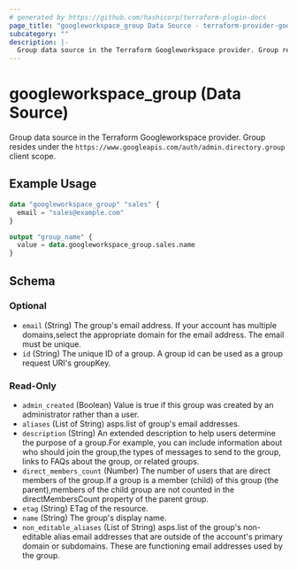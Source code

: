 ```yaml
---
# generated by https://github.com/hashicorp/terraform-plugin-docs
page_title: "googleworkspace_group Data Source - terraform-provider-googleworkspace"
subcategory: ""
description: |-
  Group data source in the Terraform Googleworkspace provider. Group resides under the https://www.googleapis.com/auth/admin.directory.group client scope.
---
```


# googleworkspace_group (Data Source)

Group data source in the Terraform Googleworkspace provider. Group resides under the `https://www.googleapis.com/auth/admin.directory.group` client scope.

## Example Usage

```terraform
data "googleworkspace_group" "sales" {
  email = "sales@example.com"
}

output "group_name" {
  value = data.googleworkspace_group.sales.name
}
```

<!-- schema generated by tfplugindocs -->
## Schema

### Optional

- `email` (String) The group's email address. If your account has multiple domains,select the appropriate domain for the email address. The email must be unique.
- `id` (String) The unique ID of a group. A group id can be used as a group request URI's groupKey.

### Read-Only

- `admin_created` (Boolean) Value is true if this group was created by an administrator rather than a user.
- `aliases` (List of String) asps.list of group's email addresses.
- `description` (String) An extended description to help users determine the purpose of a group.For example, you can include information about who should join the group,the types of messages to send to the group, links to FAQs about the group, or related groups.
- `direct_members_count` (Number) The number of users that are direct members of the group.If a group is a member (child) of this group (the parent),members of the child group are not counted in the directMembersCount property of the parent group.
- `etag` (String) ETag of the resource.
- `name` (String) The group's display name.
- `non_editable_aliases` (List of String) asps.list of the group's non-editable alias email addresses that are outside of the account's primary domain or subdomains. These are functioning email addresses used by the group.


